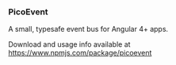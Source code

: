 ### PicoEvent

A small, typesafe event bus for Angular 4+ apps.

Download and usage info available at https://www.npmjs.com/package/picoevent
